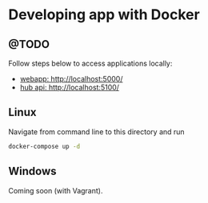 # Developing app with Docker

## @TODO

Follow steps below to access applications locally:
 * [webapp: http://localhost:5000/](http://localhost:5000/)
 * [hub api: http://localhost:5100/](http://localhost:5100/)

## Linux

Navigate from command line to this directory and run
```bash
docker-compose up -d
```

## Windows

Coming soon (with Vagrant).
